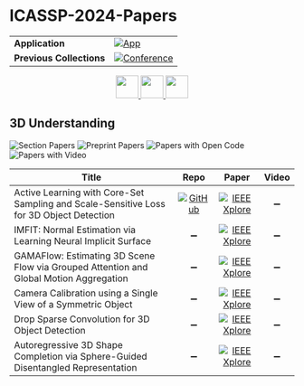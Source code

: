 # ICASSP-2024-Papers

<table>
    <tr>
        <td><strong>Application</strong></td>
        <td>
            <a href="https://huggingface.co/spaces/DmitryRyumin/NewEraAI-Papers" style="float:left;">
                <img src="https://img.shields.io/badge/🤗-NewEraAI--Papers-FFD21F.svg" alt="App" />
            </a>
        </td>
    </tr>
    <tr>
        <td><strong>Previous Collections</strong></td>
        <td>
            <a href="https://github.com/DmitryRyumin/ICASSP-2023-24-Papers/blob/main/README_2023.md">
                <img src="http://img.shields.io/badge/ICASSP-2023-0073AE.svg" alt="Conference">
            </a>
        </td>
    </tr>
</table>

<div align="center">
    <a href="https://github.com/DmitryRyumin/ICASSP-2023-24-Papers/blob/main/sections/2024/main/SPTM-L3.md">
        <img src="https://cdn.jsdelivr.net/gh/DmitryRyumin/NewEraAI-Papers@main/images/left.svg" width="40" alt="" />
    </a>
    <a href="https://github.com/DmitryRyumin/ICASSP-2023-24-Papers/">
        <img src="https://cdn.jsdelivr.net/gh/DmitryRyumin/NewEraAI-Papers@main/images/home.svg" width="40" alt="" />
    </a>
    <a href="https://github.com/DmitryRyumin/ICASSP-2023-24-Papers/blob/main/sections/2024/main/SAM-L3.md">
        <img src="https://cdn.jsdelivr.net/gh/DmitryRyumin/NewEraAI-Papers@main/images/right.svg" width="40" alt="" />
    </a>
</div>

## 3D Understanding

![Section Papers](https://img.shields.io/badge/Section%20Papers-6-42BA16) ![Preprint Papers](https://img.shields.io/badge/Preprint%20Papers-0-b31b1b) ![Papers with Open Code](https://img.shields.io/badge/Papers%20with%20Open%20Code-1-1D7FBF) ![Papers with Video](https://img.shields.io/badge/Papers%20with%20Video-0-FF0000)

| **Title** | **Repo** | **Paper** | **Video** |
|-----------|:--------:|:---------:|:---------:|
| Active Learning with Core-Set Sampling and Scale-Sensitive Loss for 3D Object Detection | [![GitHub](https://img.shields.io/github/stars/djzgroup/al-cs-ssl?style=flat)](https://github.com/djzgroup/al-cs-ssl) | [![IEEE Xplore](https://img.shields.io/badge/IEEE-10446487-E4A42C.svg)](https://ieeexplore.ieee.org/document/10446487) | :heavy_minus_sign: |
| IMFIT: Normal Estimation via Learning Neural Implicit Surface | :heavy_minus_sign: | [![IEEE Xplore](https://img.shields.io/badge/IEEE-10446949-E4A42C.svg)](https://ieeexplore.ieee.org/document/10446949) | :heavy_minus_sign: |
| GAMAFlow: Estimating 3D Scene Flow via Grouped Attention and Global Motion Aggregation | :heavy_minus_sign: | [![IEEE Xplore](https://img.shields.io/badge/IEEE-10447849-E4A42C.svg)](https://ieeexplore.ieee.org/document/10447849) | :heavy_minus_sign: |
| Camera Calibration using a Single View of a Symmetric Object | :heavy_minus_sign: | [![IEEE Xplore](https://img.shields.io/badge/IEEE-10446005-E4A42C.svg)](https://ieeexplore.ieee.org/document/10446005) | :heavy_minus_sign: |
| Drop Sparse Convolution for 3D Object Detection | :heavy_minus_sign: | [![IEEE Xplore](https://img.shields.io/badge/IEEE-10447150-E4A42C.svg)](https://ieeexplore.ieee.org/document/10447150) | :heavy_minus_sign: |
| Autoregressive 3D Shape Completion via Sphere-Guided Disentangled Representation | :heavy_minus_sign: | [![IEEE Xplore](https://img.shields.io/badge/IEEE-10447793-E4A42C.svg)](https://ieeexplore.ieee.org/document/10447793) | :heavy_minus_sign: |

